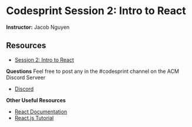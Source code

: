 # Codesprint Session 2: Intro to React
**Instructor:** Jacob Nguyen

## Resources
- [Session 2: Intro to React](https://tinyurl.com/codesprint-s2)

**Questions** Feel free to post any in the #codesprint channel on the ACM Discord Serveer
- [Discord](https://tinyurl.com/acm-csuf-discord)

**Other Useful Resources**
- [React Documentation](https://reactjs.org/docs/getting-started.html)
- [React.js Tutorial](https://reactjs.org/tutorial/tutorial.html)
